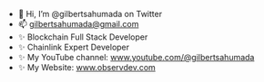 - 👋 Hi, I’m @gilbertsahumada on Twitter
- 📫 gilbertsahumada@gmail.com
- ✨ Blockchain Full Stack Developer
- ✨ Chainlink Expert Developer
- ✨ My YouTube channel: www.youtube.com/@gilbertsahumada
- ✨ My Website: www.observdev.com
<!---
teterabOb/teterabOb is a ✨ special ✨ repository because its `README.md` (this file) appears on your GitHub profile.
You can click the Preview link to take a look at your changes.
--->
